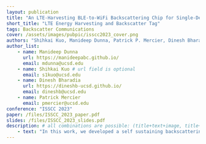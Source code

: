 ```yaml
---
layout: publication
title: "An LTE-Harvesting BLE-to-WiFi Backscattering Chip for Single-Device RFID-Like Interrogation"
short_title: "LTE Energy Harvesting and Backscatter Tag"
tags: Backscatter Communications
cover: /assets/images/pubpic/isscc2023_cover.png
authors: "Shihkai Kuo, Manideep Dunna, Patrick P. Mercier, Dinesh Bharadia"
author_list:
    - name: Manideep Dunna
      url: https://manideepabc.github.io/
      email: mdunna@ucsd.edu
    - name: Shihkai Kuo # url field is optional
      email: s1kuo@ucsd.edu
    - name: Dinesh Bharadia
      url: https://dineshb-ucsd.github.io/
      email: dineshb@ucsd.edu
    - name: Patrick Mercier
      email: pmercier@ucsd.edu
conference: "ISSCC 2023"
paper: /files/ISSCC_2023_paper.pdf
slides: /files/ISSCC_2023_slides.pdf
description: # all combinations are possible: (title+text+image, title+image, text+image etc), things will be populated in orders
    - text: "In this work, we developed a self sustaining backscattering chip to enable a single device like interrogation of IoT backscatter tags. The developed tag can harvest energy from the LTE signals emitted by a mobile device and backscatters an incident BLE signal by embedding the Iot data in the form of a WiFi packet."
---
```


